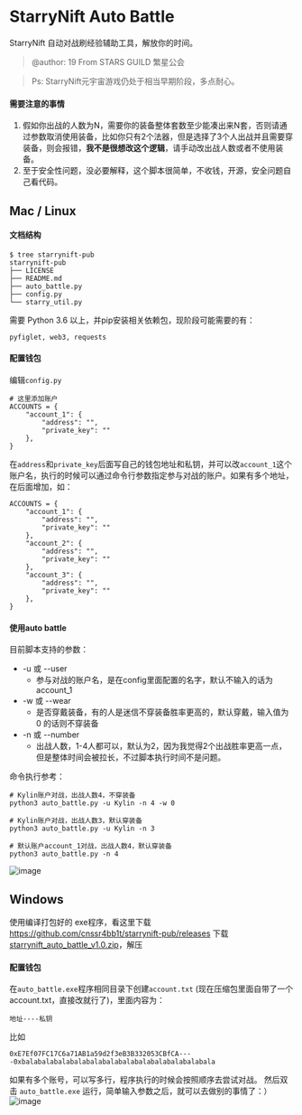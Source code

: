# StarryNift Auto Battle


StarryNift 自动对战刷经验辅助工具，解放你的时间。
>@author: 19 From STARS GUILD 繁星公会

>Ps: StarryNift元宇宙游戏仍处于相当早期阶段，多点耐心。

#### 需要注意的事情
1. 假如你出战的人数为N，需要你的装备整体套数至少能凑出来N套，否则请通过参数取消使用装备，比如你只有2个法器，但是选择了3个人出战并且需要穿装备，则会报错，**我不是很想改这个逻辑**，请手动改出战人数或者不使用装备。
2. 至于安全性问题，没必要解释，这个脚本很简单，不收钱，开源，安全问题自己看代码。


## Mac / Linux
#### 文档结构
```
$ tree starrynift-pub
starrynift-pub
├── LICENSE
├── README.md
├── auto_battle.py
├── config.py
└── starry_util.py
```

需要 Python 3.6 以上，并pip安装相关依赖包，现阶段可能需要的有：
```
pyfiglet, web3, requests
```
#### 配置钱包
编辑`config.py`
```
# 这里添加账户
ACCOUNTS = {
    "account_1": {
        "address": "",
        "private_key": ""
    },
}
```
在`address`和`private_key`后面写自己的钱包地址和私钥，并可以改`account_1`这个账户名，执行的时候可以通过命令行参数指定参与对战的账户。如果有多个地址，在后面增加，如：
```
ACCOUNTS = {
    "account_1": {
        "address": "",
        "private_key": ""
    },
    "account_2": {
        "address": "",
        "private_key": ""
    },
    "account_3": {
        "address": "",
        "private_key": ""
    },
}
```
#### 使用auto battle
目前脚本支持的参数：

- -u 或 --user
    - 参与对战的账户名，是在config里面配置的名字，默认不输入的话为 account_1
- -w 或 --wear
    - 是否穿戴装备，有的人是迷信不穿装备胜率更高的，默认穿戴，输入值为 0 的话则不穿装备
- -n 或 --number
    - 出战人数，1-4人都可以，默认为2，因为我觉得2个出战胜率更高一点，但是整体时间会被拉长，不过脚本执行时间不是问题。

命令执行参考：
```
# Kylin账户对战，出战人数4，不穿装备
python3 auto_battle.py -u Kylin -n 4 -w 0

# Kylin账户对战，出战人数3，默认穿装备
python3 auto_battle.py -u Kylin -n 3

# 默认账户account_1对战，出战人数4，默认穿装备
python3 auto_battle.py -n 4
```
![image](https://user-images.githubusercontent.com/5326766/149612989-688abc78-afa2-442c-bd2b-09135b7eab27.png)


## Windows
使用编译打包好的 exe程序，看这里下载 https://github.com/cnssr4bb1t/starrynift-pub/releases
下载 [starrynift_auto_battle_v1.0.zip](https://github.com/cnssr4bb1t/starrynift-pub/releases/download/win/starrynift_auto_battle_v1.0.zip)，解压
#### 配置钱包
在`auto_battle.exe`程序相同目录下创建`account.txt` (现在压缩包里面自带了一个account.txt，直接改就行了)，里面内容为：
```
地址----私钥
```
比如
```
0xE7Ef07FC17C6a71AB1a59d2f3eB3B332053CBfCA----0xbalabalabalabalabalabalabalabalabalabalabalabala
```
如果有多个账号，可以写多行，程序执行的时候会按照顺序去尝试对战。
然后双击 `auto_battle.exe` 运行，简单输入参数之后，就可以去做别的事情了：）
![image](https://user-images.githubusercontent.com/5326766/149615304-2b91e4a1-2b21-42a4-935a-33ad1bf23ae2.png)
